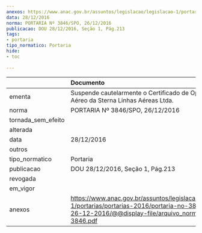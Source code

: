 ```yaml
---
anexos: https://www.anac.gov.br/assuntos/legislacao/legislacao-1/portarias/portarias-2016/portaria-no-3846-spo-26-12-2016/@@display-file/arquivo_norma/PA2016-3846.pdf
data: 28/12/2016
norma: PORTARIA Nº 3846/SPO, 26/12/2016
publicacao: DOU 28/12/2016, Seção 1, Pág.213
tags:
- portaria
tipo_normatico: Portaria
hide: 
- toc 
 
---
```


|                    | Documento                                                                                                                                                      |
|:-------------------|:---------------------------------------------------------------------------------------------------------------------------------------------------------------|
| ementa             | Suspende cautelarmente o Certificado de Operador Aéreo da Sterna Linhas Aéreas Ltda.                                                                           |
| norma              | PORTARIA Nº 3846/SPO, 26/12/2016                                                                                                                               |
| tornada_sem_efeito |                                                                                                                                                                |
| alterada           |                                                                                                                                                                |
| data               | 28/12/2016                                                                                                                                                     |
| outros             |                                                                                                                                                                |
| tipo_normatico     | Portaria                                                                                                                                                       |
| publicacao         | DOU 28/12/2016, Seção 1, Pág.213                                                                                                                               |
| revogada           |                                                                                                                                                                |
| em_vigor           |                                                                                                                                                                |
| anexos             | https://www.anac.gov.br/assuntos/legislacao/legislacao-1/portarias/portarias-2016/portaria-no-3846-spo-26-12-2016/@@display-file/arquivo_norma/PA2016-3846.pdf |